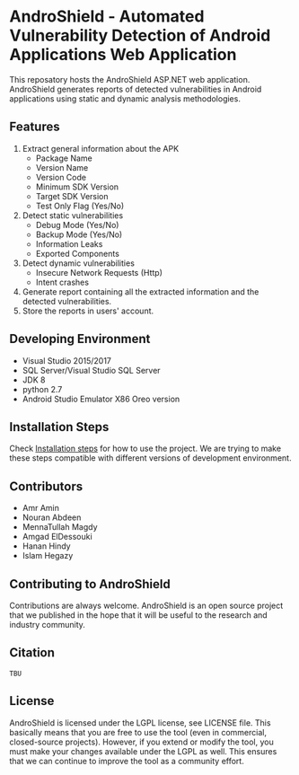 # AndroShield - Automated Vulnerability Detection of Android Applications Web Application
This reposatory hosts the AndroShield ASP.NET web application. 
AndroShield generates reports of detected vulnerabilities in Android applications using static and dynamic analysis methodologies.

## Features
1. Extract general information about the APK
   - Package Name
   - Version Name
   - Version Code
   - Minimum SDK Version
   - Target SDK Version
   - Test Only Flag (Yes/No)
2. Detect static vulnerabilities
   - Debug Mode (Yes/No)
   - Backup Mode (Yes/No)
   - Information Leaks
   - Exported Components
3. Detect dynamic vulnerabilities
   - Insecure Network Requests (Http) 
   - Intent crashes
4. Generate report containing all the extracted information and the detected vulnerabilities.
5. Store the reports in users' account.

## Developing Environment
- Visual Studio 2015/2017
- SQL Server/Visual Studio SQL Server
- JDK 8
- python 2.7
- Android Studio Emulator X86 Oreo version

## Installation Steps
Check [Installation steps](installation_instructions.md) for how to use the project. We are trying to make these steps compatible with different versions of development environment.

## Contributors
- Amr Amin
- Nouran Abdeen
- MennaTullah Magdy
- Amgad ElDessouki
- Hanan Hindy
- Islam Hegazy 


## Contributing to AndroShield
Contributions are always welcome. AndroShield is an open source project that we published in the hope that it will be useful to the research and industry community.

## Citation
````
TBU
````
## License
AndroShield is licensed under the LGPL license, see LICENSE file. This basically means that you are free to use the tool (even in commercial, closed-source projects). However, if you extend or modify the tool, you must make your changes available under the LGPL as well. This ensures that we can continue to improve the tool as a community effort.
